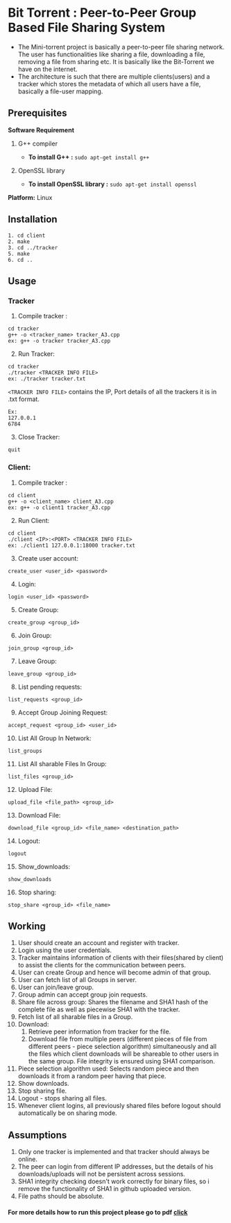 # Bit Torrent : Peer-to-Peer Group Based File Sharing System

- The Mini-torrent project is basically a peer-to-peer file sharing network. The user
has functionalities like sharing a file, downloading a file, removing a file from
sharing etc. It is basically like the Bit-Torrent we have on the internet.
- The architecture is such that there are multiple clients(users) and a tracker which stores the
metadata of which all users have a file, basically a file-user mapping.

## Prerequisites

**Software Requirement**

1. G++ compiler
   - **To install G++ :** `sudo apt-get install g++`
2. OpenSSL library

   - **To install OpenSSL library :** `sudo apt-get install openssl`

**Platform:** Linux <br/>

## Installation

```
1. cd client
2. make
3. cd ../tracker
5. make
6. cd ..
```

## Usage

### Tracker

1. Compile tracker :
```
cd tracker
g++ -o <tracker_name> tracker_A3.cpp
ex: g++ -o tracker tracker_A3.cpp
```

2. Run Tracker:

```
cd tracker
./tracker​ <TRACKER INFO FILE>
ex: ./tracker tracker.txt 
```

`<TRACKER INFO FILE>` contains the IP, Port details of all the trackers it is in .txt format.

```
Ex:
127.0.0.1
6784
```

3. Close Tracker:

```
quit
```

### Client:

1. Compile tracker :
```
cd client
g++ -o <client_name> client_A3.cpp
ex: g++ -o client1 tracker_A3.cpp
```

2. Run Client:

```
cd client
./client​ <IP>:<PORT> <TRACKER INFO FILE>
ex: ./client1 127.0.0.1:18000 tracker.txt
```


3. Create user account:

```
create_user​ <user_id> <password>
```

4. Login:

```
login​ <user_id> <password>
```

5. Create Group:

```
create_group​ <group_id>
```

6. Join Group:

```
join_group​ <group_id>
```

7. Leave Group:

```
leave_group​ <group_id>
```

8. List pending requests:

```
list_requests ​<group_id>
```

9. Accept Group Joining Request:

```
accept_request​ <group_id> <user_id>
```

10. List All Group In Network:

```
list_groups
```

11. List All sharable Files In Group:

```
list_files​ <group_id>
```

12. Upload File:

```
​upload_file​ <file_path> <group_id​>
```

13. Download File:​

```
download_file​ <group_id> <file_name> <destination_path>
```

14. Logout:​

```
logout
```

15. Show_downloads: ​

```
show_downloads
```

16. Stop sharing: ​

```
stop_share ​<group_id> <file_name>
```

## Working

1. User should create an account and register with tracker.
2. Login using the user credentials.
3. Tracker maintains information of clients with their files(shared by client) to assist the clients for the communication between peers.
4. User can create Group and hence will become admin of that group.
5. User can fetch list of all Groups in server.
6. User can join/leave group.
7. Group admin can accept group join requests.
8. Share file across group: Shares the filename and SHA1 hash of the complete file as well as piecewise SHA1 with the tracker.
9. Fetch list of all sharable files in a Group.
10. Download:
    1. Retrieve peer information from tracker for the file.
    2. Download file from multiple peers (different pieces of file from different peers - ​piece selection algorithm​) simultaneously and all the files which client downloads will be shareable to other users in the same group. File integrity is ensured using SHA1 comparison.
11. Piece selection algorithm used: Selects random piece and then downloads it from a random peer having that piece.
12. Show downloads.
13. Stop sharing file.
14. Logout - stops sharing all files.
15. Whenever client logins, all previously shared files before logout should automatically be on sharing mode.

## Assumptions

1. Only one tracker is implemented and that tracker should always be online.
2. The peer can login from different IP addresses, but the details of his downloads/uploads will not be persistent across sessions.
3. SHA1 integrity checking doesn't work correctly for binary files, so i remove the functionality of SHA1 in github uploaded version.
4. File paths should be absolute.

#### For more details how to run this project please go to pdf [click](./AOS_Assignment3.pdf)

